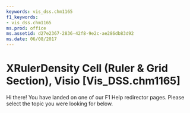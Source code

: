 ```yaml
---
keywords: vis_dss.chm1165
f1_keywords:
- vis_dss.chm1165
ms.prod: office
ms.assetid: d27e2367-2836-42f8-9e2c-ae286db83d92
ms.date: 06/08/2017
---
```



# XRulerDensity Cell (Ruler &amp; Grid Section), Visio [Vis_DSS.chm1165]

Hi there! You have landed on one of our F1 Help redirector pages. Please select the topic you were looking for below.



